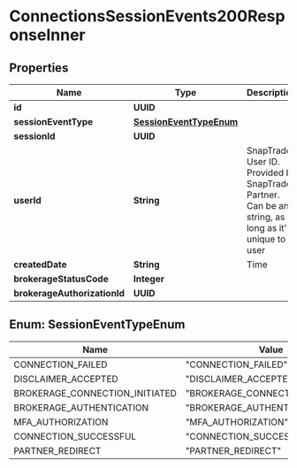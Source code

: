 

# ConnectionsSessionEvents200ResponseInner


## Properties

| Name | Type | Description | Notes |
|------------ | ------------- | ------------- | -------------|
|**id** | **UUID** |  |  [optional] |
|**sessionEventType** | [**SessionEventTypeEnum**](#SessionEventTypeEnum) |  |  [optional] |
|**sessionId** | **UUID** |  |  [optional] |
|**userId** | **String** | SnapTrade User ID. Provided by SnapTrade Partner. Can be any string, as long as it&#39;s unique to a user |  [optional] |
|**createdDate** | **String** | Time |  [optional] |
|**brokerageStatusCode** | **Integer** |  |  [optional] |
|**brokerageAuthorizationId** | **UUID** |  |  [optional] |



## Enum: SessionEventTypeEnum

| Name | Value |
|---- | -----|
| CONNECTION_FAILED | &quot;CONNECTION_FAILED&quot; |
| DISCLAIMER_ACCEPTED | &quot;DISCLAIMER_ACCEPTED&quot; |
| BROKERAGE_CONNECTION_INITIATED | &quot;BROKERAGE_CONNECTION_INITIATED&quot; |
| BROKERAGE_AUTHENTICATION | &quot;BROKERAGE_AUTHENTICATION&quot; |
| MFA_AUTHORIZATION | &quot;MFA_AUTHORIZATION&quot; |
| CONNECTION_SUCCESSFUL | &quot;CONNECTION_SUCCESSFUL&quot; |
| PARTNER_REDIRECT | &quot;PARTNER_REDIRECT&quot; |



